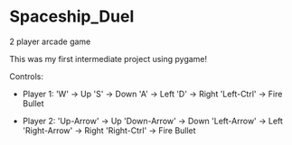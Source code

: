 # Spaceship_Duel
2 player arcade game 

This was my first intermediate project using pygame!

Controls:
- Player 1: 'W' -> Up
            'S' -> Down
            'A' -> Left
            'D' -> Right
            'Left-Ctrl' -> Fire Bullet
            
       
- Player 2:
             'Up-Arrow' -> Up
             'Down-Arrow' -> Down
             'Left-Arrow' -> Left
             'Right-Arrow' -> Right
             'Right-Ctrl' -> Fire Bullet
